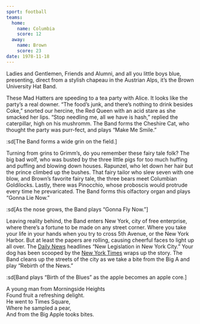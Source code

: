 ```yaml
---
sport: football
teams:
  home:
    name: Columbia
    score: 12
  away:
    name: Brown
    score: 23
date: 1978-11-18
---
```


Ladies and Gentlemen, Friends and Alumni, and all you little boys blue, presenting, direct from a stylish chapeau in the Austrian Alps, it’s the Brown University Hat Band.

These Mad Hatters are speeding to a tea party with Alice. It looks like the party’s a real downer. “The food’s junk, and there’s nothing to drink besides Coke,” snorted our hercine, the Red Queen with an acid stare as she smacked her lips. “Stop needling me, all we have is hash,” replied the caterpillar, high on his mushromm. The Band forms the Cheshire Cat, who thought the party was purr-fect, and plays “Make Me Smile.”

:sd[The Band forms a wide grin on the field.]

Turning from grins to Grimm’s, do you remember these fairy tale folk? The big bad wolf, who was busted by the three little pigs for too much huffing and puffing and blowing down houses. Rapunzel, who let down her hair but the prince climbed up the bushes. That fairy tailor who slew seven with one blow, and Brown’s favorite fairy tale, the three bears meet Columbian Goldilocks. Lastly, there was Pinocchio, whose proboscis would protrude every time he prevaricated. The Band forms this olfactory organ and plays “Gonna Lie Now.”

:sd[As the nose grows, the Band plays “Gonna Fly Now.”]

Leaving reality behind, the Band enters New York, city of free enterprise, where there’s a fortune to be made on any street corner. Where you take your life in your hands when you try to cross 5th Avenue, or the New York Harbor. But at least the papers are rolling, causing cheerful faces to light up all over. The <u>Daily News</u> headlines “New Legislation in New York City.” Your dog has been scooped by the <u>New York Times</u> wraps up the story. The Band cleans up the streets of the city as we take a bite from the Big A and play “Rebirth of the News.”

:sd[Band plays “Birth of the Blues” as the apple becomes an apple core.]

A young man from Morningside Heights\
Found fruit a refreshing delight.\
He went to Times Square,\
Where he sampled a pear,\
And from the Big Apple tooks bites.
